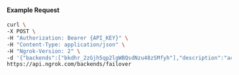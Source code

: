 <!-- Code generated for API Clients. DO NOT EDIT. -->

#### Example Request

```bash
curl \
-X POST \
-H "Authorization: Bearer {API_KEY}" \
-H "Content-Type: application/json" \
-H "Ngrok-Version: 2" \
-d '{"backends":["bkdhr_2zGjh5qp2lgWBQsdNzu48zSMfyh"],"description":"acme failover","metadata":"{\"environment\": \"staging\"}"}' \
https://api.ngrok.com/backends/failover
```
